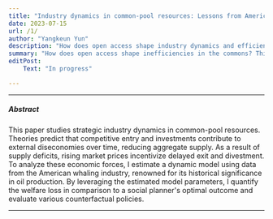 ```yaml
---
title: "Industry dynamics in common-pool resources: Lessons from American whaling"
date: 2023-07-15 
url: /1/
author: "Yangkeun Yun"
description: "How does open access shape industry dynamics and efficiency in the commons? This paper builds and estimates a dynamic model using data from the American whaling industry." 
summary: "How does open access shape inefficiencies in the commons? This paper builds and estimates a dynamic model using data from the American whaling industry."
editPost:
    Text: "In progress"

---
```


---

##### Abstract

This paper studies strategic industry dynamics in common-pool resources. Theories predict that competitive entry and investments contribute to external diseconomies over time, reducing aggregate supply. As a result of supply deficits, rising market prices incentivize delayed exit and divestment. To analyze these economic forces, I estimate a dynamic model using data from the American whaling industry, renowned for its historical significance in oil production. By leveraging the estimated model parameters, I quantify the welfare loss in comparison to a social planner's optimal outcome and evaluate various counterfactual policies.

---
